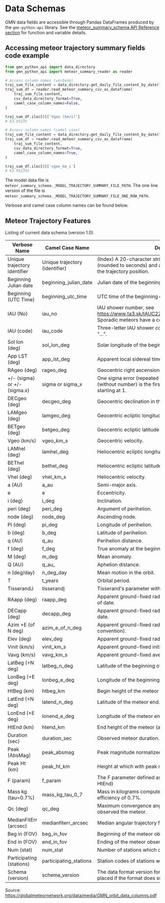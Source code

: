 # Data Schemas

GMN data fields are accessible through Pandas DataFrames produced by the
`gmn-python-api` library. See the
[meteor_summary_schema API Reference section](autoapi/gmn_python_api/meteor_summary_schema/index)
for function and variable details.

## Accessing meteor trajectory summary fields code example

```python
from gmn_python_api import data_directory
from gmn_python_api import meteor_summary_reader as reader

# Access column names (verbose)
traj_sum_file_content = data_directory.get_daily_file_content_by_date("2019-07-24")
traj_sum_df = reader.read_meteor_summary_csv_as_dataframe(
    traj_sum_file_content,
    csv_data_directory_format=True,
    camel_case_column_names=False,
)

traj_sum_df.iloc[0]['Vgeo (km/s)']
# 63.95235

# Access column names (camel case)
traj_sum_file_content = data_directory.get_daily_file_content_by_date("2019-07-24")
traj_sum_df = reader.read_meteor_summary_csv_as_dataframe(
    traj_sum_file_content,
    csv_data_directory_format=True,
    camel_case_column_names=True,
)

traj_sum_df.iloc[0]['vgeo_km_s']
# 63.952355
```

The model data file is `meteor_summary_schema._MODEL_TRAJECTORY_SUMMARY_FILE_PATH`. The
one line version of the file is `meteor_summary_schema._MODEL_TRAJECTORY_SUMMARY_FILE_ONE_ROW_PATH`.

Verbose and camel case column names can be found below.

## Meteor Trajectory Features

Listing of current data schema (version 1.0).

| Verbose Name                          | Camel Case Name                  | Description                                                                                                                                       |
|---------------------------------------|----------------------------------|---------------------------------------------------------------------------------------------------------------------------------------------------|
| Unique trajectory identifier          | Unique trajectory \(identifier\) | \(Index\) A 20\-character string containing the beginning time \(rounded to seconds\) and a truncated MD5 hash encoding the trajectory position\. |
| Beginning Julian date                 | beginning\_julian\_date          | Julian date of the beginning of the meteor\.                                                                                                      |
| Beginning \(UTC Time\)                | beginning\_utc\_time             | UTC time of the beginning of the meteor\.                                                                                                         |
| IAU \(No\)                            | iau\_no                          | IAU shower number, see https://www.ta3.sk/IAUC22DB/MDC2007/Roje/roje_lista.php. Sporadic meteors have a code -1.                                  |
| IAU \(code\)                          | iau\_code                        | Three\-letter IAU shower code\. Sporadic meteors have a code “\.\.\.”\.                                                                           |
| Sol lon \(deg\)                       | sol\_lon\_deg                    | Solar longitude of the beginning of the meteor\.                                                                                                  |
| App LST \(deg\)                       | app\_lst\_deg                    | Apparent local sidereal time of the beginning of the meteor\.                                                                                     |
| RAgeo \(deg\)                         | rageo\_deg                       | Geocentric right ascension in the J2000 epoch\.                                                                                                   |
| \+/\- \(sigma\) or \+/\- \(sigma\.x\) | sigma or sigma\_x                | One sigma error \(repeated for every previous value\)\. sigma \(without number\) is the first value\. The rest contain a number starting at 1\.   |
| DECgeo \(deg\)                        | decgeo\_deg                      | Geocentric declination in the J2000 epoch\.                                                                                                       |
| LAMgeo \(deg\)                        | lamgeo\_deg                      | Geocentric ecliptic longitude in the J2000 epoch\.                                                                                                |
| BETgeo \(deg\)                        | betgeo\_deg                      | Geocentric ecliptic latitude in the J2000 epoch\.                                                                                                 |
| Vgeo \(km/s\)                         | vgeo\_km\_s                      | Geocentric velocity\.                                                                                                                             |
| LAMhel \(deg\)                        | lamhel\_deg                      | Heliocentric ecliptic longitude in the J2000 epoch\.                                                                                              |
| BEThel \(deg\)                        | bethel\_deg                      | Heliocentric ecliptic latitude in the J2000 epoch\.                                                                                               |
| Vhel \(deg\)                          | vhel\_km\_s                      | Heliocentric velocity\.                                                                                                                           |
| a \(AU\)                              | a\_au                            | Semi\-major axis\.                                                                                                                                |
| e                                     | e                                | Eccentricity\.                                                                                                                                    |
| i \(deg\)                             | i\_deg                           | Inclination\.                                                                                                                                     |
| peri \(deg\)                          | peri\_deg                        | Argument of perihelion\.                                                                                                                          |
| node \(deg\)                          | node\_deg                        | Ascending node\.                                                                                                                                  |
| Pi \(deg\)                            | pi\_deg                          | Longitude of perihelion\.                                                                                                                         |
| b \(deg\)                             | b\_deg                           | Latitude of perihelion\.                                                                                                                          |
| q \(AU\)                              | q\_au                            | Perihelion distance\.                                                                                                                             |
| f \(deg\)                             | f\_deg                           | True anomaly at the beginning of the meteor\.                                                                                                     |
| M \(deg\)                             | m\_deg                           | Mean anomaly\.                                                                                                                                    |
| Q \(AU\)                              | q\_au\_                          | Aphelion distance\.                                                                                                                               |
| n \(deg/day\)                         | n\_deg\_day                      | Mean motion in the orbit\.                                                                                                                        |
| T                                     | t\_years                         | Orbital period\.                                                                                                                                  |
| TisserandJ                            | tisserandj                       | Tisserand's parameter with respect to Jupiter\.                                                                                                   |
| RAapp \(deg\)                         | raapp\_deg                       | Apparent ground\-fixed radiant right ascension in the epoch of date\.                                                                             |
| DECapp \(deg\)                        | decapp\_deg                      | Apparent ground\-fixed radiant declination in the epoch of date\.                                                                                 |
| Azim \+E \(of N deg\)                 | azim\_e\_of\_n\_deg              | Apparent ground\-fixed radiant azimuth \(\+east of due north convention\)\.                                                                       |
| Elev \(deg\)                          | elev\_deg                        | Apparent ground\-fixed radiant elevation \(i\.e\. entry angle\)\.                                                                                 |
| Vinit \(km/s\)                        | vinit\_km\_s                     | Apparent ground\-fixed initial velocity\.                                                                                                         |
| Vavg \(km/s\)                         | vavg\_km\_s                      | Apparent ground\-fixed average velocity\.                                                                                                         |
| LatBeg \(\+N deg\)                    | latbeg\_n\_deg                   | Latitude of the beginning of the meteor\.                                                                                                         |
| LonBeg \(\+E deg\)                    | lonbeg\_e\_deg                   | Longitude of the beginning of the meteor\.                                                                                                        |
| HtBeg \(km\)                          | htbeg\_km                        | Begin height of the meteor \(above the WGS84 ellipsoid\)\.                                                                                        |
| LatEnd \(\+N deg\)                    | latend\_n\_deg                   | Latitude of the meteor end\.                                                                                                                      |
| LonEnd \(\+E deg\)                    | lonend\_e\_deg                   | Longitude of the meteor end\.                                                                                                                     |
| HtEnd \(km\)                          | htend\_km                        | End height of the meteor \(above the WGS84 ellipsoid\)\.                                                                                          |
| Duration \(sec\)                      | duration\_sec                    | Observed meteor duration\.                                                                                                                        |
| Peak \(AbsMag\)                       | peak\_absmag                     | Peak magnitude normalized to the range of 100 km\.                                                                                                |
| Peak Ht \(km\)                        | peak\_ht\_km                     | Height at which with peak magnitude occured\.                                                                                                     |
| F \(param\)                           | f\_param                         | The F parameter defined as \(HtBeg \- PeakHt\)/\(HtBeg \- HtEnd\)                                                                                 |
| Mass kg \(tau=0\.7%\)                 | mass\_kg\_tau\_0\_7              | Mass in kilograms computed with a dimensionless luminous efficiency of 0\.7%\.                                                                    |
| Qc \(deg\)                            | qc\_deg                          | Maximum convergence angle between all stations that observed the meteor\.                                                                         |
| MedianFitErr \(arcsec\)               | medianfiterr\_arcsec             | Median angular trajectory fit errors in arc seconds\.                                                                                             |
| Beg in \(FOV\)                        | beg\_in\_fov                     | Beginning of the meteor observed by at least one camera\.                                                                                         |
| End in \(FOV\)                        | end\_in\_fov                     | Ending of the meteor observed by at least one camera\.                                                                                            |
| Num \(stat\)                          | num\_stat                        | Number of stations which observed the meteor\.                                                                                                    |
| Participating \(stations\)            | participating\_stations          | Station codes of stations which observed the meteor\.                                                                                             |
| Schema \(version\)                    | schema\_version                  | The data format version for this row\. Null values will be placed if the format does support the column\.                                         |

Source: https://globalmeteornetwork.org/data/media/GMN_orbit_data_columns.pdf